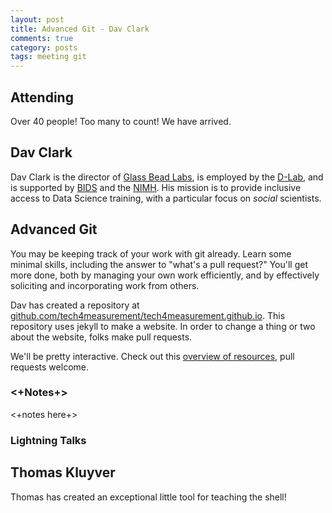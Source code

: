 ```yaml
---
layout: post
title: Advanced Git - Dav Clark
comments: true
category: posts
tags: meeting git
---
```



## Attending

Over 40 people! Too many to count! We have arrived.


## Dav Clark

Dav Clark is the director of [Glass Bead Labs](http://bead.glass), is employed by the [D-Lab](http://dlab.berkeley.edu), and is supported by [BIDS](http://bids.berkeley.edu) and the [NIMH](http://www.nimh.nih.gov/). His mission is to provide inclusive access to Data Science training, with a particular focus on *social* scientists.

## Advanced Git

You may be keeping track of your work with git already. Learn some minimal skills, including the answer to "what's a pull request?" You'll get more done, both by managing your own work efficiently, and by effectively soliciting and incorporating work from others.

Dav has created a repository at [github.com/tech4measurement/tech4measurement.github.io](https://github.com/tech4measurement/tech4measurement.github.io). This repository uses jekyll to make a website. In order to change a thing or two about the website, folks make pull requests.

We'll be pretty interactive. Check out this [overview of resources](https://github.com/dlab-berkeley/git-fundamentals), pull requests welcome.

### <+Notes+>

<+notes here+>

### Lightning Talks

## Thomas Kluyver

Thomas has created an exceptional little tool for teaching the shell!

